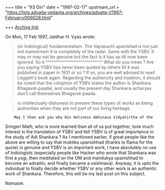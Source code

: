 +++
title = "93 Giri"
date = "1997-02-17"
upstream_url = "https://lists.advaita-vedanta.org/archives/advaita-l/1997-February/006028.html"

+++
[Archive link](https://lists.advaita-vedanta.org/archives/advaita-l/1997-February/006028.html)

On Mon, 17 Feb 1997, Jaldhar H. Vyas wrote:

> (or Indological) fundamentalism.  The Vajrasuchi upanishad is not just not
> mainstream it is completely of the radar.  Same with the YSBV.  It may or
> may not be genuine but the fact is it has up till now been ignored.  So it
                                        ^^^^^^^^^^^^^^^^^^^^^^^^^^^^
        What do you mean ? Are you saying YSBV has never been quoted by
others till it was published in paper in 1931 or so ? If so, you are well
advised to read Leggett's book again.
        Regarding the authencity and tradition, it should be noted that
the colophon of YSBV states the author is Shankara Bhagavat-paadal, and
usually the present day Shankara-acharyas don't call themselves
Bhagavat-paada.

> is intellectually dishonest to present these types of works as being
> authorities when they are not part of our living heritage.

        May I then ask you why His Holiness Abhinava Vidyatirtha of the
Sringeri Math, who is more learned than all of us put together, took much
interest in the translation of YSBV and felt YSBV is of great importance
in the study of Adi Shankara ?
        As I mentioned earlier, if great people like the above are willing
to say that muktika upanishhad (thanks to Rama for the quote) is genuine
and YSBV is an important work, I have absolutely no use of Indologists
(especially people like Hacker who wrote that Shankara was first a yogi,
then meditated on the OM and mandukya upanishhad to become an advaitin,
and finally became a vaishnava).
        Anyway, it is upto the individual to finally decide whether YSBV
or any other work is an authentic work of Shankara. Therefore, this will
be my last post on this subject.

Namaste.

